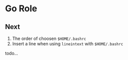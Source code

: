 Go Role
=========

Next
--------

1. The order of choosen `$HOME/.bashrc`
2. Insert a line when using `lineintext` with `$HOME/.bashrc`

todo...
